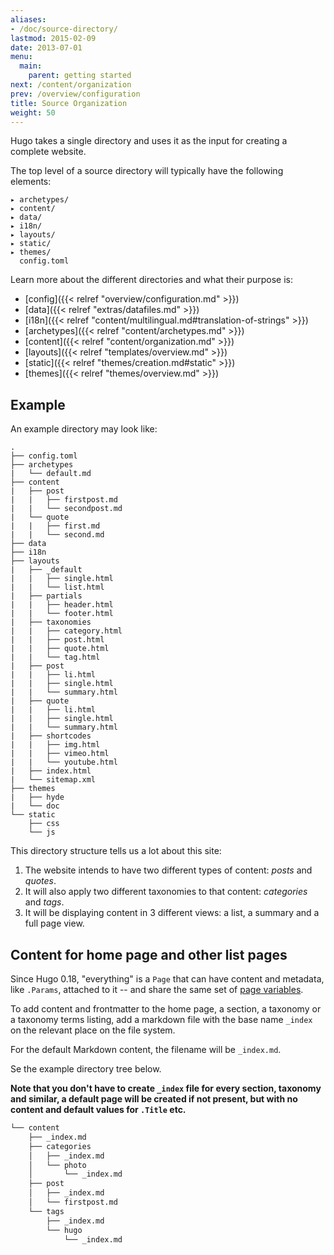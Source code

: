 ```yaml
---
aliases:
- /doc/source-directory/
lastmod: 2015-02-09
date: 2013-07-01
menu:
  main:
    parent: getting started
next: /content/organization
prev: /overview/configuration
title: Source Organization
weight: 50
---
```


Hugo takes a single directory and uses it as the input for creating a complete
website.


The top level of a source directory will typically have the following elements:

    ▸ archetypes/
    ▸ content/
    ▸ data/
    ▸ i18n/
    ▸ layouts/
    ▸ static/
    ▸ themes/
      config.toml

Learn more about the different directories and what their purpose is:

* [config]({{< relref "overview/configuration.md" >}})
* [data]({{< relref "extras/datafiles.md" >}})
* [i18n]({{< relref "content/multilingual.md#translation-of-strings" >}})
* [archetypes]({{< relref "content/archetypes.md" >}})
* [content]({{< relref "content/organization.md" >}})
* [layouts]({{< relref "templates/overview.md" >}})
* [static]({{< relref "themes/creation.md#static" >}})
* [themes]({{< relref "themes/overview.md" >}})


## Example

An example directory may look like:

    .
    ├── config.toml
    ├── archetypes
    |   └── default.md
    ├── content
    |   ├── post
    |   |   ├── firstpost.md
    |   |   └── secondpost.md
    |   └── quote
    |   |   ├── first.md
    |   |   └── second.md
    ├── data
    ├── i18n
    ├── layouts
    |   ├── _default
    |   |   ├── single.html
    |   |   └── list.html
    |   ├── partials
    |   |   ├── header.html
    |   |   └── footer.html
    |   ├── taxonomies
    |   |   ├── category.html
    |   |   ├── post.html
    |   |   ├── quote.html
    |   |   └── tag.html
    |   ├── post
    |   |   ├── li.html
    |   |   ├── single.html
    |   |   └── summary.html
    |   ├── quote
    |   |   ├── li.html
    |   |   ├── single.html
    |   |   └── summary.html
    |   ├── shortcodes
    |   |   ├── img.html
    |   |   ├── vimeo.html
    |   |   └── youtube.html
    |   ├── index.html
    |   └── sitemap.xml
    ├── themes
    |   ├── hyde
    |   └── doc
    └── static
        ├── css
        └── js

This directory structure tells us a lot about this site:

1. The website intends to have two different types of content: *posts* and *quotes*.
2. It will also apply two different taxonomies to that content: *categories* and *tags*.
3. It will be displaying content in 3 different views: a list, a summary and a full page view.

## Content for home page and other list pages

Since Hugo 0.18, "everything" is a `Page` that can have content and metadata, like `.Params`, attached to it -- and share the same set of [page variables](/templates/variables/).

To add content and frontmatter to the home page, a section, a taxonomy or a taxonomy terms listing, add a markdown file with the base name `_index` on the relevant place on the file system.

For the default Markdown content, the filename will be `_index.md`. 

Se the example directory tree below. 

**Note that you don't have to create `_index` file for every section, taxonomy and similar, a default page will be created if not present, but with no content and default values for `.Title` etc.**

```bash
└── content
    ├── _index.md
    ├── categories
    │   ├── _index.md
    │   └── photo
    │       └── _index.md
    ├── post
    │   ├── _index.md
    │   └── firstpost.md
    └── tags
        ├── _index.md
        └── hugo
            └── _index.md
```
  

